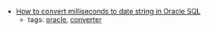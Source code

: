 * [How to convert milliseconds to date string in Oracle SQL](http://www.asjava.com/oracle/how-to-convert-milliseconds-to-date-string-in-oracle-sql/)
    * tags: [oracle](../tags/oracle.md), [converter](../tags/converter.md)
